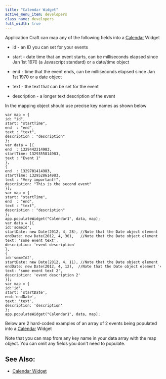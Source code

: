 ```yaml
---
title: "Calendar Widget"
active_menu_item: developers
class_name: developers
full_width: true
---
```



Application Craft can map any of the following fields into a [Calendar](../../../../widget-properties-events/advanced/calendar) Widget

 - id - an ID you can set for your events

 - start - date time that an event starts, can be milliseconds elapsed since Jan 1st 1970 (a Javascript standard) or a date/time object

 - end - time that the event ends, can be milliseconds elapsed since Jan 1st 1970 or a date object

 - text - the text that can be set for the event

 - description - a longer text description of the event

In the mapping object should use precise key names as shown below

    var map = {
    id: "id",
    start: "startTime",
    end  : "end",
    text : "text",
    description : "description"
    };
    var data = [{
    end  : 1329442214983,
    startTime: 1329355814983,
    text : "Event 1"
    },
    {
    end  : 1329701414983,
    startTime: 1329528614983,
    text : "Very important!",
    description: "This is the second event"
    }];
    var map = {
    start: "startTime",
    end  : "end",
    text : "text",
    description : "description"
    };
    app.populateWidget("Calendar1", data, map);
    var data = [{
    id:'someId',
    startDate: new Date(2012, 4, 28), //Note that the Date object element '4' relates to May
    endDate: new Date(2012, 4, 30),   //Note that the Date object element '4' relates to May
    text: 'some event text',
    description: 'event description'
    },
    {
    id:'someId2',
    startDate: new Date(2012, 4, 11), //Note that the Date object element '4' relates to May
    endDate: new Date(2012, 4, 12),  //Note that the Date object element '4' relates to May
    text: 'some event text 2',
    description: 'event description 2'
    }];
    var map = {
    id:'id',
    start: 'startDate',
    end:'endDate',
    text: 'text',
    description: 'description'
    };
    app.populateWidget("Calendar1", data, map);
   

Below are 2 hard-coded examples of an array of 2 events being populated into a [Calendar](../../../../widget-properties-events/advanced/calendar) Widget

Note that you can map from any key name in your data array with the map object. You can omit any fields you don't need to populate.

## See Also:

 - [Calendar Widget](../../../../product-guide/advanced-important-widgets/calendar-widget/index)

